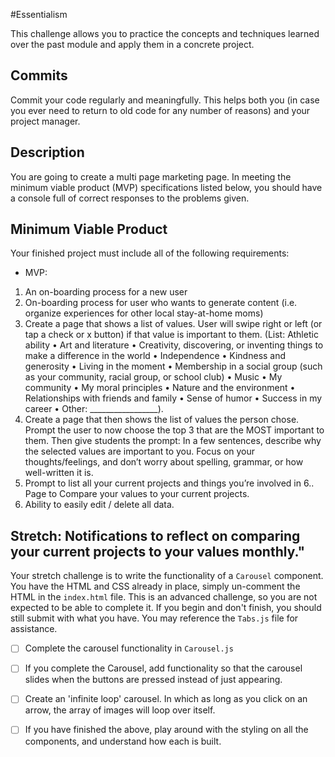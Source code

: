 #Essentialism

This challenge allows you to practice the concepts and techniques learned over the past module and apply them in a concrete project. 



## Commits

Commit your code regularly and meaningfully. This helps both you (in case you ever need to return to old code for any number of reasons) and your project manager.

## Description

You are going to create a multi page marketing page. 
In meeting the minimum viable product (MVP) specifications listed below, you should have a console full of correct responses to the problems given.



## Minimum Viable Product

Your finished project must include all of the following requirements:

* MVP:
 1. An on-boarding process for a new user
 2. On-boarding process for user who wants to generate content (i.e. organize experiences for other local stay-at-home moms)
 3. Create a page that shows a list of values. User will swipe right or left (or tap a check or x button) if that value is important to them. (List: Athletic ability • Art and literature • Creativity, discovering, or inventing things to make a difference in the world • Independence • Kindness and generosity • Living in the moment • Membership in a social group (such as your community, racial group, or school club) • Music • My community • My moral principles • Nature and the environment • Relationships with friends and family • Sense of humor • Success in my career • Other: _________________).
 4. Create a page that then shows the list of values the person chose. Prompt the user to now choose the top 3 that are the MOST important to them. Then give students the prompt: In a few sentences, describe why the selected values are important to you. Focus on your thoughts/feelings, and don’t worry about spelling, grammar, or how well-written it is.
 5. Prompt to list all your current projects and things you’re involved in
 6.. Page to Compare your values to your current projects.
 7. Ability to easily edit / delete all data.
## Stretch: Notifications to reflect on comparing your current projects to your values monthly."


Your stretch challenge is to write the functionality of a `Carousel` component. You have the HTML and CSS already in place, simply un-comment the HTML in the `index.html` file. This is an advanced challenge, so you are not expected to be able to complete it. If you begin and don't finish, you should still submit with what you have. You may reference the `Tabs.js` file for assistance.

* [ ] Complete the carousel functionality in `Carousel.js`

* [ ] If you complete the Carousel, add functionality so that the carousel slides when the buttons are pressed instead of just appearing.

* [ ] Create an 'infinite loop' carousel. In which as long as you click on an arrow, the array of images will loop over itself.

* [ ] If you have finished the above, play around with the styling on all the components, and understand how each is built.
